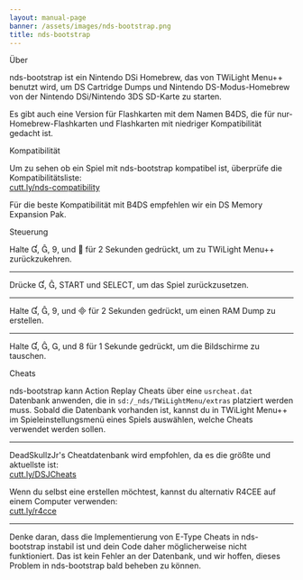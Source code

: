 ```yaml
---
layout: manual-page
banner: /assets/images/nds-bootstrap.png
title: nds-bootstrap
---
```


<div class="section-title">Über</div>
<div class="section-body">
    <p>
        nds-bootstrap ist ein Nintendo DSi Homebrew, das von TWiLight Menu++ benutzt wird, um DS Cartridge Dumps und Nintendo DS-Modus-Homebrew von der Nintendo DSi/Nintendo 3DS SD-Karte zu starten.
    </p>
    <p>
        Es gibt auch eine Version für Flashkarten mit dem Namen B4DS, die für nur-Homebrew-Flashkarten und Flashkarten mit niedriger Kompatibilität gedacht ist.
    </p>
</div>

<div class="section-title">Kompatibilität</div>
<div class="section-body">
    <p>
        Um zu sehen ob ein Spiel mit nds-bootstrap kompatibel ist, überprüfe die Kompatibilitätsliste:<br><a href="https://cutt.ly/nds-compatibility">cutt.ly/nds-compatibility</a>
    </p>
    <p>
        Für die beste Kompatibilität mit B4DS empfehlen wir ein DS Memory Expansion Pak.
    </p>
</div>

<div class="section-title">Steuerung</div>
<div class="section-body">
    <p class="mb-0">
        Halte &#xE004;, &#xE005;, &#xE07A;, und &#xE001; für 2 Sekunden gedrückt, um zu TWiLight Menu++ zurückzukehren.
    </p>
    <hr>
    <p class="mb-0">
        Drücke &#xE004;, &#xE005;, START und SELECT, um das Spiel zurückzusetzen.
    </p>
    <hr>
    <p class="mb-0">
        Halte &#xE004;, &#xE005;, &#xE07A;, und &#xE000; für 2 Sekunden gedrückt, um einen RAM Dump zu erstellen.
    </p>
    <hr>
    <p class="mb-0">
        Halte &#xE004;, &#xE005;, &#xE002;, und &#xE079; für 1 Sekunde gedrückt, um die Bildschirme zu tauschen.
    </p>
</div>

<div class="section-title">Cheats</div>
<div class="section-body">
    <p>
        nds-bootstrap kann Action Replay Cheats über eine <code>usrcheat.dat</code> Datenbank anwenden, die in <code>sd:/_nds/TWiLightMenu/extras</code> platziert werden muss. Sobald die Datenbank vorhanden ist, kannst du in TWiLight Menu++ im Spieleinstellungsmenü eines Spiels auswählen, welche Cheats verwendet werden sollen.
    </p>
    <hr>
    <p>
        DeadSkullzJr's Cheatdatenbank wird empfohlen, da es die größte und aktuellste ist:<br><a href="https://cutt.ly/DSJCheats">cutt.ly/DSJCheats</a>
    </p>
    <p>
        Wenn du selbst eine erstellen möchtest, kannst du alternativ R4CEE auf einem Computer verwenden:<br><a href="https://cutt.ly/r4cce">cutt.ly/r4cce</a>
    </p>
    <hr>
    <p>
        Denke daran, dass die Implementierung von E-Type Cheats in nds-bootstrap instabil ist und dein Code daher möglicherweise nicht funktioniert. Das ist kein Fehler an der Datenbank, und wir hoffen, dieses Problem in nds-bootstrap bald beheben zu können.
    </p>
</div>
